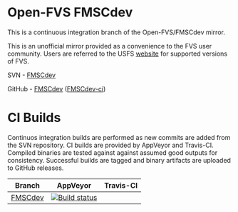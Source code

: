# Open-FVS FMSCdev

This is a continuous integration branch of the Open-FVS/FMSCdev mirror.

This is an unofficial mirror provided as a convenience to the FVS user
community. Users are referred to the USFS [website](https://www.fs.fed.us/fvs/) 
for supported versions of FVS.

SVN - [FMSCdev][dev_svn]

GitHub - 
[FMSCdev](https://github.com/forest-modeling/open-fvs-mirror/tree/FMSCdev)
([FMSCdev-ci](https://github.com/forest-modeling/open-fvs-mirror/tree/FMSCdev-ci))

# CI Builds
Continuos integration builds are performed as new commits are added 
from the SVN repository. CI builds are provided by AppVeyor and Travis-CI.
Compiled binaries are tested against against assumed good outputs for consistency.
Successful builds are tagged and binary artifacts are uploaded to GitHub releases.

| Branch | AppVeyor | Travis-CI |
| ------ | :------: | :-------: |
|[FMSCdev][dev_svn]|[![Build status](https://ci.appveyor.com/api/projects/status/ww7ygykde0kdly3c/branch/FMSCdev-ci?svg=true)][dev_appveyor]||

[dev_svn]: https://sourceforge.net/p/open-fvs/code/HEAD/tree/FMSCdev/
[dev_appveyor]: https://ci.appveyor.com/project/tharen/open-fvs-mirror/branch/FMSCdev-ci
